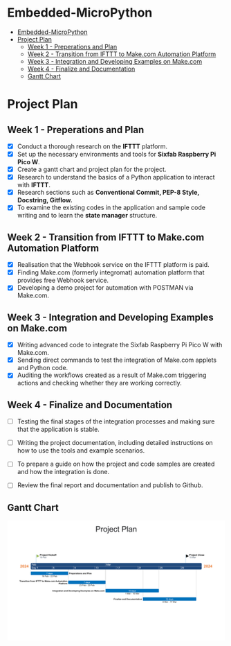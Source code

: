 # Embedded-MicroPython
- [Embedded-MicroPython](#embedded-micropython)
- [Project Plan](#project-plan)
  - [Week 1 - Preperations and Plan](#week-1---preperations-and-plan)
  - [Week 2 - Transition from IFTTT to Make.com Automation Platform](#week-2---transition-from-ifttt-to-makecom-automation-platform)
  - [Week 3 - Integration and Developing Examples on Make.com](#week-3---integration-and-developing-examples-on-makecom)
  - [Week 4 - Finalize and Documentation](#week-4---finalize-and-documentation)
  - [Gantt Chart](#gantt-chart)

# Project Plan 

## Week 1 - Preperations and Plan

- [x] Conduct a thorough research on the **IFTTT** platform.
- [x] Set up the necessary environments and tools for **Sixfab Raspberry Pi Pico W**.
- [x] Create a gantt chart and project plan for the project.
- [x] Research to understand the basics of a Python application to interact with **IFTTT**. 
- [x] Research sections such as **Conventional Commit, PEP-8 Style, Docstring, Gitflow.**
- [x] To examine the existing codes in the application and sample code writing and to learn the **state manager** structure.

## Week 2 - Transition from IFTTT to Make.com Automation Platform

- [x] Realisation that the Webhook service on the IFTTT platform is paid.
- [x] Finding Make.com (formerly integromat) automation platform that provides free Webhook service. 
- [x] Developing a demo project for automation with POSTMAN via Make.com.

## Week 3 - Integration and Developing Examples on Make.com

- [x] Writing advanced code to integrate the Sixfab Raspberry Pi Pico W with Make.com.
- [x] Sending direct commands to test the integration of Make.com applets and Python code.
- [x] Auditing the workflows created as a result of Make.com triggering actions and checking whether they are working correctly.

## Week 4 - Finalize and Documentation

- [ ] Testing the final stages of the integration processes and making sure that the application is stable.
- [ ] Writing the project documentation, including detailed instructions on how to use the tools and example scenarios.
- [ ] To prepare a guide on how the project and code samples are created and how the integration is done.
- [ ] Review the final report and documentation and publish to Github. 


## Gantt Chart 

![gantt_chart](gantt_chart.png)
